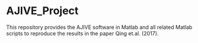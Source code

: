 # AJIVE_Project
This repository provides the AJIVE software in Matlab and all related Matlab scripts to reproduce the results in the paper Qing et.al. (2017). 
